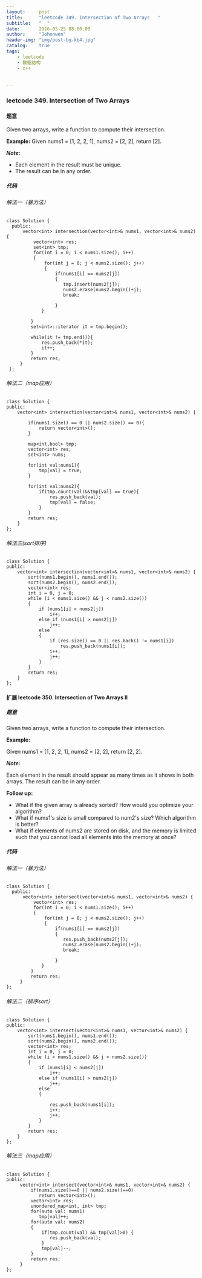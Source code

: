 ```yaml
---
layout:     post
title:      "leetcode 349. Intersection of Two Arrays   "
subtitle:   "  "
date:       2016-05-25 08:00:00
author:     "Johnnwen"
header-img: "img/post-bg-kb4.jpg"
catalog:    true
tags:
    - leetcode
    - 数据结构
    - c++
  
    
---
```



### leetcode 349. Intersection of Two Arrays 

#### 题意

Given two arrays, write a function to compute their intersection.

**Example:**
Given nums1 = [1, 2, 2, 1], nums2 = [2, 2], return [2].

***Note:***

* Each element in the result must be unique.
* The result can be in any order.


##### 代码

###### 解法一（暴力法）

```
class Solution {
  public:
      vector<int> intersection(vector<int>& nums1, vector<int>& nums2) {
          vector<int> res;
          set<int> tmp;
          for(int i = 0; i < nums1.size(); i++)
          {
              for(int j = 0; j < nums2.size(); j++)
              {
                  if(nums1[i] == nums2[j])
                  {
                     tmp.insert(nums2[j]);
                     nums2.erase(nums2.begin()+j);
                     break;
                   
                  }
             }
             
         }
         set<int>::iterator it = tmp.begin();
         
         while(it != tmp.end()){
             res.push_back(*it);
             it++;
         }
         return res;
     }
 };
 ```

###### 解法二（map应用）

```
class Solution {  
public:
    vector<int> intersection(vector<int>& nums1, vector<int>& nums2) {
        
        if(nums1.size() == 0 || nums2.size() == 0){
            return vector<int>();
        }
        
        map<int,bool> tmp;
        vector<int> res;
        set<int> nums;
        
        for(int val:nums1){
            tmp[val] = true;
        }
        
        for(int val:nums2){
            if(tmp.count(val)&&tmp[val] == true){
                res.push_back(val);
                tmp[val] = false;
            }
        }
        return res;
    }
};
```



###### 解法三(sort排序)

```
class Solution {  
public:  
    vector<int> intersection(vector<int>& nums1, vector<int>& nums2) {  
        sort(nums1.begin(), nums1.end());  
        sort(nums2.begin(), nums2.end());  
        vector<int> res;  
        int i = 0, j = 0;  
        while (i < nums1.size() && j < nums2.size())  
        {  
            if (nums1[i] < nums2[j])  
                i++;  
            else if (nums1[i] > nums2[j])  
                j++;  
            else  
            {
                if (res.size() == 0 || res.back() != nums1[i])  
                    res.push_back(nums1[i]);  
                i++;  
                j++;  
            }  
        }  
        return res;  
    }  
};  
```



#### 扩展 leetcode 350. Intersection of Two Arrays II

##### 题意

Given two arrays, write a function to compute their intersection.

**Example:**

Given nums1 = [1, 2, 2, 1], nums2 = [2, 2], return [2, 2].

***Note:***

Each element in the result should appear as many times as it shows in both arrays.
The result can be in any order.

**Follow up:**

* What if the given array is already sorted? How would you optimize your algorithm?
* What if nums1's size is small compared to num2's size? Which algorithm is better?
* What if elements of nums2 are stored on disk, and the memory is limited such that you cannot load all elements into the memory at once?

##### 代码

###### 解法一（暴力法）


```
class Solution {
  public:
      vector<int> intersect(vector<int>& nums1, vector<int>& nums2) {
          vector<int> res;
          for(int i = 0; i < nums1.size(); i++)
          {
              for(int j = 0; j < nums2.size(); j++)
              {
                  if(nums1[i] == nums2[j])
                  {
                     res.push_back(nums2[j]);
                     nums2.erase(nums2.begin()+j);
                     break;
                   
                  }
             }
         }
         return res;
     }
};
```

###### 解法二（排序sort）
 

```
class Solution {  
public:  
    vector<int> intersect(vector<int>& nums1, vector<int>& nums2) {  
        sort(nums1.begin(), nums1.end());  
        sort(nums2.begin(), nums2.end());  
        vector<int> res;  
        int i = 0, j = 0;  
        while (i < nums1.size() && j < nums2.size())  
        {  
            if (nums1[i] < nums2[j])  
                i++;  
            else if (nums1[i] > nums2[j])  
                j++;  
            else  
            {
                
                res.push_back(nums1[i]);  
                i++;  
                j++;  
            }  
        }  
        return res;  
    }  
};
```


###### 解法三（map应用）

```
class Solution {
public:
     vector<int> intersect(vector<int>& nums1, vector<int>& nums2) {
         if(nums1.size()==0 || nums2.size()==0) 
            return vector<int>();
         vector<int> res;
         unordered_map<int, int> tmp;
         for(auto val: nums1) 
            tmp[val]++;
         for(auto val: nums2)
         {
             if(tmp.count(val) && tmp[val]>0) {
                res.push_back(val);
             }
             tmp[val]--;
         }
         return res;
     }
};
```


